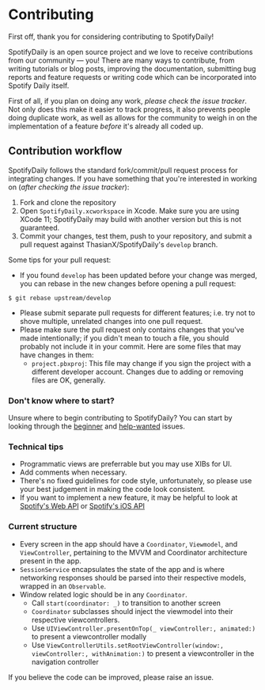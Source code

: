 # Contributing

First off, thank you for considering contributing to SpotifyDaily!

SpotifyDaily is an open source project and we love to receive contributions from our community — you! There are many ways to contribute, from writing tutorials or blog posts, improving the documentation, submitting bug reports and feature requests or writing code which can be incorporated into Spotify Daily itself.

First of all, if you plan on doing any work, *please check the issue tracker*. Not only does this make it easier to track progress, it also prevents people doing duplicate work, as well as allows for the community to weigh in on the implementation of a feature *before* it's already all coded up. 

## Contribution workflow

SpotifyDaily follows the standard fork/commit/pull request process for integrating changes. If you have something that you're interested in working on (*after checking the issue tracker*):

1. Fork and clone the repository
2. Open `SpotifyDaily.xcworkspace` in Xcode. Make sure you are using XCode 11; SpotifyDaily may build with another version but this is not guaranteed.
3. Commit your changes, test them, push to your repository, and submit a pull request against ThasianX/SpotifyDaily's `develop` branch.

Some tips for your pull request:

* If you found `develop` has been updated before your change was merged, you can rebase in the new changes before opening a pull request:

```console
$ git rebase upstream/develop
```
* Please submit separate pull requests for different features; i.e. try not to shove multiple, unrelated changes into one pull request.
* Please make sure the pull request only contains changes that you've made intentionally; if you didn't mean to touch a file, you should probably not include it in your commit. Here are some files that may have changes in them:
  - `project.pbxproj`: This file may change if you sign the project with a different developer account. Changes due to adding or removing files are OK, generally.
  
### Don't know where to start?
Unsure where to begin contributing to SpotifyDaily? You can start by looking through the [beginner](https://github.com/ThasianX/SpotifyDaily/labels/good%20first%20issue) and [help-wanted](https://github.com/ThasianX/SpotifyDaily/labels/help%20wanted) issues.

### Technical tips

* Programmatic views are preferrable but you may use XIBs for UI.
* Add comments when necessary.
* There's no fixed guidelines for code style, unfortunately, so please use your best judgement in making the code look consistent.
* If you want to implement a new feature, it may be helpful to look at [Spotify's Web API](https://developer.spotify.com/documentation/web-api/reference/) or [Spotify's iOS API](https://spotify.github.io/ios-sdk/html/)

### Current structure

* Every screen in the app should have a `Coordinator`, `Viewmodel`, and `ViewController`, pertaining to the MVVM and Coordinator architecture present in the app.
* `SessionService` encapsulates the state of the app and is where networking responses should be parsed into their respective models, wrapped in an `Observable`.
* Window related logic should be in any `Coordinator`.
  - Call `start(coordinator: _)` to transition to another screen
  - `Coordinator` subclasses should inject the viewmodel into their respective viewcontrollers.
  - Use `UIViewController.presentOnTop(_ viewController:, animated:)` to present a viewcontroller modally
  - Use `ViewControllerUtils.setRootViewController(window:, viewController:, withAnimation:)`  to present a viewcontroller in the navigation controller

If you believe the code can be improved, please raise an issue.

